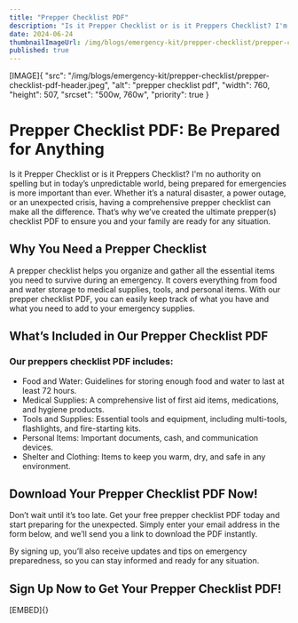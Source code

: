 ```yaml
---
title: "Prepper Checklist PDF"
description: "Is it Prepper Checklist or is it Preppers Checklist? I'm no authority on spelling but in today’s unpredictable world, being prepared for emergencies is more important than ever."
date: 2024-06-24
thumbnailImageUrl: /img/blogs/emergency-kit/prepper-checklist/prepper-checklist-pdf-thumbnail.png
published: true
---
```


[IMAGE]{ "src": "/img/blogs/emergency-kit/prepper-checklist/prepper-checklist-pdf-header.jpeg", "alt": "prepper checklist pdf", "width": 760, "height": 507, "srcset": "500w, 760w", "priority": true }

# Prepper Checklist PDF: Be Prepared for Anything

Is it Prepper Checklist or is it Preppers Checklist? I'm no authority on spelling but in today’s unpredictable world, being prepared for emergencies is more important than ever. Whether it’s a natural disaster, a power outage, or an unexpected crisis, having a comprehensive prepper checklist can make all the difference. That’s why we’ve created the ultimate prepper(s) checklist PDF to ensure you and your family are ready for any situation.

## Why You Need a Prepper Checklist

A prepper checklist helps you organize and gather all the essential items you need to survive during an emergency. It covers everything from food and water storage to medical supplies, tools, and personal items. With our prepper checklist PDF, you can easily keep track of what you have and what you need to add to your emergency supplies.

## What’s Included in Our Prepper Checklist PDF

### Our preppers checklist PDF includes:

-	Food and Water: Guidelines for storing enough food and water to last at least 72 hours.
-	Medical Supplies: A comprehensive list of first aid items, medications, and hygiene products.
-	Tools and Supplies: Essential tools and equipment, including multi-tools, flashlights, and fire-starting kits.
-	Personal Items: Important documents, cash, and communication devices.
-	Shelter and Clothing: Items to keep you warm, dry, and safe in any environment.

## Download Your Prepper Checklist PDF Now!

Don’t wait until it’s too late. Get your free prepper checklist PDF today and start preparing for the unexpected. Simply enter your email address in the form below, and we’ll send you a link to download the PDF instantly.

By signing up, you’ll also receive updates and tips on emergency preparedness, so you can stay informed and ready for any situation.

## Sign Up Now to Get Your Prepper Checklist PDF!
[EMBED]{}
